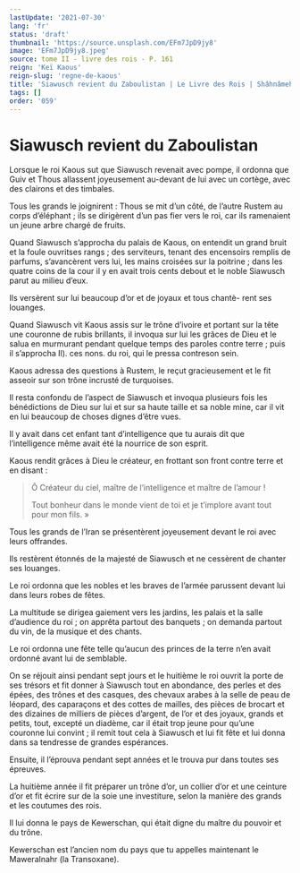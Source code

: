 ```yaml
---
lastUpdate: '2021-07-30'
lang: 'fr'
status: 'draft'
thumbnail: 'https://source.unsplash.com/EFm7JpD9jy8'
image: 'EFm7JpD9jy8.jpeg'
source: tome II - livre des rois - P. 161
reign: 'Keï Kaous'
reign-slug: 'regne-de-kaous'
title: 'Siawusch revient du Zaboulistan | Le Livre des Rois | Shâhnâmeh'
tags: []
order: '059'
---
```


<!-- LTeX: language=fr -->

# Siawusch revient du Zaboulistan

Lorsque le roi Kaous sut que Siawusch revenait avec pompe, il ordonna que Guiv et Thous allassent joyeusement au-devant de lui avec un cortège, avec des clairons et des timbales.

Tous les grands le joignirent : Thous se mit d’un côté, de l’autre Rustem au corps d’éléphant ; ils se dirigèrent d’un pas fier vers le roi, car ils ramenaient un jeune arbre chargé de fruits.

Quand Siawusch s’approcha du palais de Kaous, on entendit un grand bruit et la foule ouvritses rangs ; des serviteurs, tenant des encensoirs remplis de parfums, s’avancèrent vers lui, les mains croisées sur la poitrine ; dans les quatre coins de la cour il y en avait trois cents debout et le noble Siawusch parut au milieu d’eux.

Ils versèrent sur lui beaucoup d’or et de joyaux et tous chantè-
rent ses louanges.

Quand Siawusch vit Kaous assis sur le trône d’ivoire et portant sur la tête une couronne de rubis brillants, il invoqua sur lui les grâces de Dieu et le salua en murmurant pendant quelque temps des paroles contre terre ; puis il s’approcha Il). ces nons. du roi, qui le pressa contreson sein.

Kaous adressa des questions à Rustem, le reçut gracieusement et le fit asseoir sur son trône incrusté de turquoises.

Il resta confondu de l’aspect de Siawusch et invoqua plusieurs fois les bénédictions de Dieu sur lui et sur sa haute taille et sa noble mine, car il vit en lui beaucoup de choses dignes d’être vues.

Il y avait dans cet enfant tant d’intelligence que tu aurais dit que l’intelligence même avait été la nourrice de son esprit.

Kaous rendit grâces à Dieu le créateur, en frottant son front contre terre et en disant :

> Ô Créateur du ciel, maître de l’intelligence et maître de l’amour !
>
> Tout bonheur dans le monde vient de toi et je t’implore avant tout pour mon fils. »

Tous les grands de l’Iran se présentèrent joyeusement devant le roi avec leurs offrandes.

Ils restèrent étonnés de la majesté de Siawusch et ne cessèrent de chanter ses louanges.

Le roi ordonna que les nobles et les braves de l’armée parussent devant lui dans leurs robes de fêtes.

La multitude se dirigea gaiement vers les jardins, les palais et la salle d’audience du roi ; on apprêta partout des banquets ; on demanda partout du vin, de la musique et des chants.

Le roi ordonna une fête telle qu’aucun des princes de la terre n’en avait ordonné avant lui de semblable.

On se réjouit ainsi pendant sept jours et le huitième le roi ouvrit la porte de ses trésors et fit donner à Siawusch tout en abondance, des perles et des épées, des trônes et des casques, des chevaux arabes à la selle de peau de léopard, des caparaçons et des cottes de mailles, des pièces de brocart et des dizaines de milliers de pièces d’argent, de l’or et des joyaux, grands et petits, tout, excepté un diadème, car il était trop jeune pour qu’une couronne lui convint ; il remit tout cela à Siawusch et lui fit fête et lui donna dans sa tendresse de grandes espérances.

Ensuite, il l’éprouva pendant sept années et le trouva pur dans toutes ses épreuves.

La huitième année il fit préparer un trône d’or, un collier d’or et une ceinture d’or et fit écrire sur de la soie une investiture, selon la manière des grands et les coutumes des rois.

Il lui donna le pays de Kewerschan, qui était digne du maître du pouvoir et du trône.

Kewerschan est l’ancien nom du pays que tu appelles maintenant le Maweralnahr (la Transoxane).
